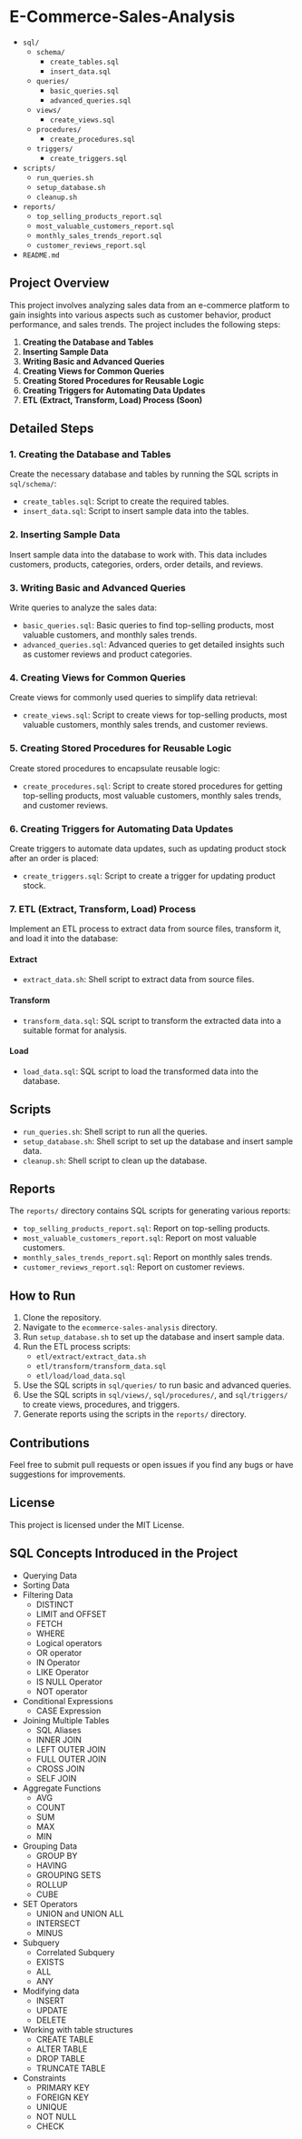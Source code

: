 # E-Commerce-Sales-Analysis

  - `sql/`
    - `schema/`
      - `create_tables.sql`
      - `insert_data.sql`
    - `queries/`
      - `basic_queries.sql`
      - `advanced_queries.sql`
    - `views/`
      - `create_views.sql`
    - `procedures/`
      - `create_procedures.sql`
    - `triggers/`
      - `create_triggers.sql`
  - `scripts/`
    - `run_queries.sh`
    - `setup_database.sh`
    - `cleanup.sh`
  - `reports/`
    - `top_selling_products_report.sql`
    - `most_valuable_customers_report.sql`
    - `monthly_sales_trends_report.sql`
    - `customer_reviews_report.sql`
  - `README.md`



## Project Overview

This project involves analyzing sales data from an e-commerce platform to gain insights into various aspects such as customer behavior, product performance, and sales trends. The project includes the following steps:

1. **Creating the Database and Tables**
2. **Inserting Sample Data**
3. **Writing Basic and Advanced Queries**
4. **Creating Views for Common Queries**
5. **Creating Stored Procedures for Reusable Logic**
6. **Creating Triggers for Automating Data Updates**
7. **ETL (Extract, Transform, Load) Process (Soon)**

## Detailed Steps

### 1. Creating the Database and Tables

Create the necessary database and tables by running the SQL scripts in `sql/schema/`:

- `create_tables.sql`: Script to create the required tables.
- `insert_data.sql`: Script to insert sample data into the tables.

### 2. Inserting Sample Data

Insert sample data into the database to work with. This data includes customers, products, categories, orders, order details, and reviews.

### 3. Writing Basic and Advanced Queries

Write queries to analyze the sales data:

- `basic_queries.sql`: Basic queries to find top-selling products, most valuable customers, and monthly sales trends.
- `advanced_queries.sql`: Advanced queries to get detailed insights such as customer reviews and product categories.

### 4. Creating Views for Common Queries

Create views for commonly used queries to simplify data retrieval:

- `create_views.sql`: Script to create views for top-selling products, most valuable customers, monthly sales trends, and customer reviews.

### 5. Creating Stored Procedures for Reusable Logic

Create stored procedures to encapsulate reusable logic:

- `create_procedures.sql`: Script to create stored procedures for getting top-selling products, most valuable customers, monthly sales trends, and customer reviews.

### 6. Creating Triggers for Automating Data Updates

Create triggers to automate data updates, such as updating product stock after an order is placed:

- `create_triggers.sql`: Script to create a trigger for updating product stock.

### 7. ETL (Extract, Transform, Load) Process

Implement an ETL process to extract data from source files, transform it, and load it into the database:

#### Extract

- `extract_data.sh`: Shell script to extract data from source files.

#### Transform

- `transform_data.sql`: SQL script to transform the extracted data into a suitable format for analysis.

#### Load

- `load_data.sql`: SQL script to load the transformed data into the database.

## Scripts

- `run_queries.sh`: Shell script to run all the queries.
- `setup_database.sh`: Shell script to set up the database and insert sample data.
- `cleanup.sh`: Shell script to clean up the database.

## Reports

The `reports/` directory contains SQL scripts for generating various reports:

- `top_selling_products_report.sql`: Report on top-selling products.
- `most_valuable_customers_report.sql`: Report on most valuable customers.
- `monthly_sales_trends_report.sql`: Report on monthly sales trends.
- `customer_reviews_report.sql`: Report on customer reviews.

## How to Run

1. Clone the repository.
2. Navigate to the `ecommerce-sales-analysis` directory.
3. Run `setup_database.sh` to set up the database and insert sample data.
4. Run the ETL process scripts:
   - `etl/extract/extract_data.sh`
   - `etl/transform/transform_data.sql`
   - `etl/load/load_data.sql`
5. Use the SQL scripts in `sql/queries/` to run basic and advanced queries.
6. Use the SQL scripts in `sql/views/`, `sql/procedures/`, and `sql/triggers/` to create views, procedures, and triggers.
7. Generate reports using the scripts in the `reports/` directory.

## Contributions

Feel free to submit pull requests or open issues if you find any bugs or have suggestions for improvements.

## License

This project is licensed under the MIT License.



## SQL Concepts Introduced in the Project
* Querying Data
* Sorting Data
* Filtering Data
    * DISTINCT
    * LIMIT and OFFSET 
    * FETCH
    * WHERE
    * Logical operators 
    * OR operator
    * IN Operator
    * LIKE Operator
    * IS NULL Operator
    * NOT operator
* Conditional Expressions
  * CASE Expression 
* Joining Multiple Tables
  * SQL Aliases 
  * INNER JOIN 
  * LEFT OUTER JOIN 
  * FULL OUTER JOIN
  * CROSS JOIN
  * SELF JOIN
* Aggregate Functions
    * AVG 
    * COUNT 
    * SUM 
    * MAX
    * MIN 
* Grouping Data
    * GROUP BY
    * HAVING
    * GROUPING SETS
    * ROLLUP
    * CUBE
* SET Operators
  * UNION and UNION ALL 
  * INTERSECT 
  * MINUS 
* Subquery
  * Correlated Subquery 
  * EXISTS
  * ALL
  * ANY
* Modifying data
  * INSERT 
  * UPDATE 
  * DELETE 
* Working with table structures
  * CREATE TABLE 
  * ALTER TABLE 
  * DROP TABLE 
  * TRUNCATE TABLE
* Constraints
  * PRIMARY KEY
  * FOREIGN KEY
  * UNIQUE
  * NOT NULL
  * CHECK